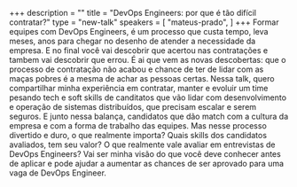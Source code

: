 +++
description = ""
title = "DevOps Engineers: por que é tão difícil contratar?"
type = "new-talk"
speakers = [
        "mateus-prado",
]
+++
Formar equipes com DevOps Engineers, é um processo que custa tempo, leva meses, anos para chegar no desenho de atender a necessidade da empresa. E no final você vai descobrir que acertou nas contratações e tambem vai descobrir que errou. É ai que vem as novas descobertas: que o processo de contratação não acabou e chance de ter de lidar com as maças pobres é a mesma de achar as pessoas certas. Nessa talk, quero compartilhar minha experiência em contratar, manter e evoluir um time pesando tech e soft skills de canditatos que vão lidar com desenvolvimento e operação de sistemas distribuídos, que precisam escalar e serem seguros. E junto nessa balança, candidatos que dão match com a cultura da empresa e com a forma de trabalho das equipes. Mas nesse processo divertido e duro, o que realmente importa? Quais skills dos candidatos avaliados, tem seu valor? O que realmente vale avaliar em entrevistas de DevOps Engineers? Vai ser minha visão do que você deve conhecer antes de aplicar e pode ajudar a aumentar as chances de ser aprovado para uma vaga de DevOps Engineer.